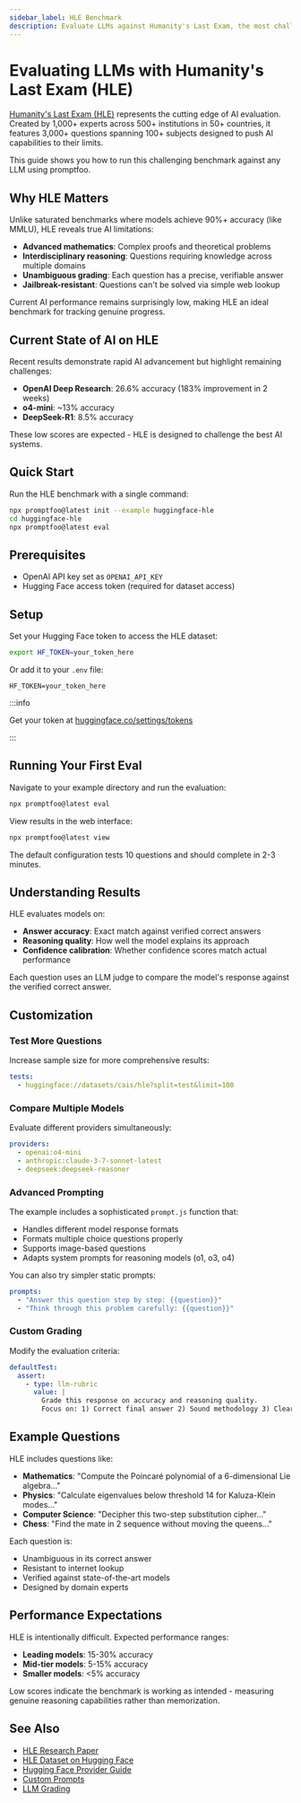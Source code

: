 ```yaml
---
sidebar_label: HLE Benchmark
description: Evaluate LLMs against Humanity's Last Exam, the most challenging AI benchmark with questions from 1,000+ experts across 100+ subjects.
---
```


# Evaluating LLMs with Humanity's Last Exam (HLE)

[Humanity's Last Exam (HLE)](https://arxiv.org/abs/2501.14249) represents the cutting edge of AI evaluation. Created by 1,000+ experts across 500+ institutions in 50+ countries, it features 3,000+ questions spanning 100+ subjects designed to push AI capabilities to their limits.

This guide shows you how to run this challenging benchmark against any LLM using promptfoo.

## Why HLE Matters

Unlike saturated benchmarks where models achieve 90%+ accuracy (like MMLU), HLE reveals true AI limitations:

- **Advanced mathematics**: Complex proofs and theoretical problems
- **Interdisciplinary reasoning**: Questions requiring knowledge across multiple domains  
- **Unambiguous grading**: Each question has a precise, verifiable answer
- **Jailbreak-resistant**: Questions can't be solved via simple web lookup

Current AI performance remains surprisingly low, making HLE an ideal benchmark for tracking genuine progress.

## Current State of AI on HLE

Recent results demonstrate rapid AI advancement but highlight remaining challenges:

- **OpenAI Deep Research**: 26.6% accuracy (183% improvement in 2 weeks)
- **o4-mini**: ~13% accuracy
- **DeepSeek-R1**: 8.5% accuracy

These low scores are expected - HLE is designed to challenge the best AI systems.

## Quick Start

Run the HLE benchmark with a single command:

```bash
npx promptfoo@latest init --example huggingface-hle
cd huggingface-hle
npx promptfoo@latest eval
```

## Prerequisites

- OpenAI API key set as `OPENAI_API_KEY`  
- Hugging Face access token (required for dataset access)

## Setup

Set your Hugging Face token to access the HLE dataset:

```bash
export HF_TOKEN=your_token_here
```

Or add it to your `.env` file:

```env
HF_TOKEN=your_token_here
```

:::info

Get your token at [huggingface.co/settings/tokens](https://huggingface.co/settings/tokens)

:::

## Running Your First Eval

Navigate to your example directory and run the evaluation:

```bash
npx promptfoo@latest eval
```

View results in the web interface:

```bash
npx promptfoo@latest view
```

The default configuration tests 10 questions and should complete in 2-3 minutes.

## Understanding Results

HLE evaluates models on:

- **Answer accuracy**: Exact match against verified correct answers
- **Reasoning quality**: How well the model explains its approach  
- **Confidence calibration**: Whether confidence scores match actual performance

Each question uses an LLM judge to compare the model's response against the verified correct answer.

## Customization

### Test More Questions

Increase sample size for more comprehensive results:

```yaml title="promptfooconfig.yaml"
tests:
  - huggingface://datasets/cais/hle?split=test&limit=100
```

### Compare Multiple Models

Evaluate different providers simultaneously:

```yaml title="promptfooconfig.yaml"
providers:
  - openai:o4-mini
  - anthropic:claude-3-7-sonnet-latest
  - deepseek:deepseek-reasoner
```

### Advanced Prompting

The example includes a sophisticated `prompt.js` function that:

- Handles different model response formats
- Formats multiple choice questions properly  
- Supports image-based questions
- Adapts system prompts for reasoning models (o1, o3, o4)

You can also try simpler static prompts:

```yaml title="promptfooconfig.yaml"
prompts:
  - "Answer this question step by step: {{question}}"
  - "Think through this problem carefully: {{question}}"
```

### Custom Grading

Modify the evaluation criteria:

```yaml title="promptfooconfig.yaml"
defaultTest:
  assert:
    - type: llm-rubric
      value: |
        Grade this response on accuracy and reasoning quality.
        Focus on: 1) Correct final answer 2) Sound methodology 3) Clear explanation
```

## Example Questions

HLE includes questions like:

- **Mathematics**: "Compute the Poincaré polynomial of a 6-dimensional Lie algebra..."
- **Physics**: "Calculate eigenvalues below threshold 14 for Kaluza-Klein modes..."  
- **Computer Science**: "Decipher this two-step substitution cipher..."
- **Chess**: "Find the mate in 2 sequence without moving the queens..."

Each question is:
- Unambiguous in its correct answer
- Resistant to internet lookup  
- Verified against state-of-the-art models
- Designed by domain experts

## Performance Expectations

HLE is intentionally difficult. Expected performance ranges:

- **Leading models**: 15-30% accuracy
- **Mid-tier models**: 5-15% accuracy  
- **Smaller models**: <5% accuracy

Low scores indicate the benchmark is working as intended - measuring genuine reasoning capabilities rather than memorization.

## See Also

- [HLE Research Paper](https://arxiv.org/abs/2501.14249)
- [HLE Dataset on Hugging Face](https://huggingface.co/datasets/cais/hle)  
- [Hugging Face Provider Guide](../providers/huggingface.md)
- [Custom Prompts](../configuration/prompts.md)
- [LLM Grading](../configuration/expected-outputs/model-graded.md) 